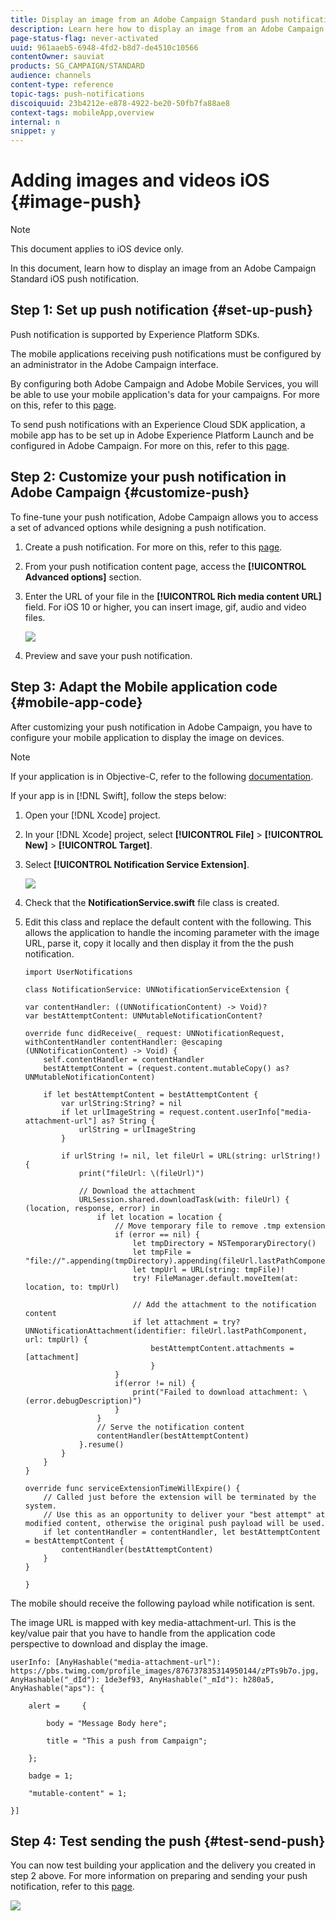 ```yaml
---
title: Display an image from an Adobe Campaign Standard push notification
description: Learn here how to display an image from an Adobe Campaign push notification on an iOS device.
page-status-flag: never-activated
uuid: 961aaeb5-6948-4fd2-b8d7-de4510c10566
contentOwner: sauviat
products: SG_CAMPAIGN/STANDARD
audience: channels
content-type: reference
topic-tags: push-notifications
discoiquuid: 23b4212e-e878-4922-be20-50fb7fa88ae8
context-tags: mobileApp,overview
internal: n
snippet: y
---
```


# Adding images and videos iOS {#image-push}

>[!NOTE]
>
>This document applies to iOS device only.

In this document, learn how to display an image from an Adobe Campaign Standard iOS push notification.

## Step 1: Set up push notification {#set-up-push}

Push notification is supported by Experience Platform SDKs.

The mobile applications receiving push notifications must be configured by an administrator in the Adobe Campaign interface.

By configuring both Adobe Campaign and Adobe Mobile Services, you will be able to use your mobile application's data for your campaigns. For more on this, refer to this [page](https://helpx.adobe.com/campaign/kb/configuring-app-sdk.html).

To send push notifications with an Experience Cloud SDK application, a mobile app has to be set up in Adobe Experience Platform Launch and be configured in Adobe Campaign. For more on this, refer to this [page](https://helpx.adobe.com/campaign/kb/configuring-app-sdk.html#ChannelspecificapplicationconfigurationinAdobeCampaign).

## Step 2: Customize your push notification in Adobe Campaign {#customize-push}

To fine-tune your push notification, Adobe Campaign allows you to access a set of advanced options while designing a push notification.

1. Create a push notification. For more on this, refer to this [page](../../channels/using/preparing-and-sending-a-push-notification.md).

1. From your push notification content page, access the **[!UICONTROL Advanced options]** section.

1. Enter the URL of your file in the **[!UICONTROL Rich media content URL]** field.
  For iOS 10 or higher, you can insert image, gif, audio and video files.

    ![](assets/push_notif_advanced_6.png)

1. Preview and save your push notification.

## Step 3: Adapt the Mobile application code {#mobile-app-code}

After customizing your push notification in Adobe Campaign, you have to configure your mobile application to display the image on devices.

>[!NOTE]
>
>If your application is in Objective-C, refer to the following [documentation](https://docs.adobe.com/content/help/en/mobile-services/ios/messaging-ios/push-messaging/c-set-up-rich-push-notif-ios.html).

If your app is in [!DNL Swift], follow the steps below:

1. Open your [!DNL Xcode] project.

1. In your [!DNL Xcode] project, select **[!UICONTROL File]** > **[!UICONTROL New]** > **[!UICONTROL Target]**.

1. Select **[!UICONTROL Notification Service Extension]**.

    ![](assets/push_notif_advanced_12.png)

1. Check that the **NotificationService.swift** file class is created.

1. Edit this class and replace the default content with the following.
    This allows the application to handle the incoming parameter with the image URL, parse it, copy it locally and then display it from the the push notification.

    ```
    import UserNotifications
 
    class NotificationService: UNNotificationServiceExtension {
     
    var contentHandler: ((UNNotificationContent) -> Void)?
    var bestAttemptContent: UNMutableNotificationContent?
     
    override func didReceive(_ request: UNNotificationRequest, withContentHandler contentHandler: @escaping (UNNotificationContent) -> Void) {
        self.contentHandler = contentHandler
        bestAttemptContent = (request.content.mutableCopy() as? UNMutableNotificationContent)
 
        if let bestAttemptContent = bestAttemptContent {
            var urlString:String? = nil
            if let urlImageString = request.content.userInfo["media-attachment-url"] as? String {
                urlString = urlImageString
            }
             
            if urlString != nil, let fileUrl = URL(string: urlString!) {
                print("fileUrl: \(fileUrl)")
                 
                // Download the attachment
                URLSession.shared.downloadTask(with: fileUrl) { (location, response, error) in
                    if let location = location {
                        // Move temporary file to remove .tmp extension
                        if (error == nil) {
                            let tmpDirectory = NSTemporaryDirectory()
                            let tmpFile = "file://".appending(tmpDirectory).appending(fileUrl.lastPathComponent)
                            let tmpUrl = URL(string: tmpFile)!
                            try! FileManager.default.moveItem(at: location, to: tmpUrl)
                             
                            // Add the attachment to the notification content
                            if let attachment = try? UNNotificationAttachment(identifier: fileUrl.lastPathComponent, url: tmpUrl) {
                                bestAttemptContent.attachments = [attachment]
                                }
                        }
                        if(error != nil) {
                            print("Failed to download attachment: \(error.debugDescription)")
                        }
                    }
                    // Serve the notification content
                    contentHandler(bestAttemptContent)
                }.resume()
            }
        }
    }
     
    override func serviceExtensionTimeWillExpire() {
        // Called just before the extension will be terminated by the system.
        // Use this as an opportunity to deliver your "best attempt" at modified content, otherwise the original push payload will be used.
        if let contentHandler = contentHandler, let bestAttemptContent = bestAttemptContent {
            contentHandler(bestAttemptContent)
        }
    }

    }
    ```

The mobile should receive the following payload while notification is sent.

The image URL is mapped with key media-attachment-url. This is the key/value pair that you have to handle from the application code perspective to download and display the image.

```
userInfo: [AnyHashable("media-attachment-url"): https://pbs.twimg.com/profile_images/876737835314950144/zPTs9b7o.jpg, AnyHashable("_dId"): 1de3ef93, AnyHashable("_mId"): h280a5, AnyHashable("aps"): {
 
    alert =     {
 
        body = "Message Body here";
 
        title = "This a push from Campaign";
 
    };
 
    badge = 1;
 
    "mutable-content" = 1;
 
}]
```

## Step 4: Test sending the push {#test-send-push}

You can now test building your application and the delivery you created in step 2 above. For more information on preparing and sending your push notification, refer to this [page](../../channels/using/preparing-and-sending-a-push-notification.md).

![](assets/push_notif_advanced_34.png)


